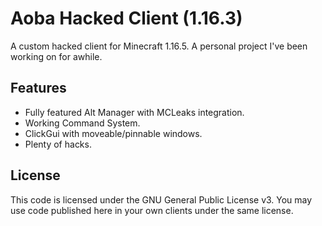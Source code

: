 # Aoba Hacked Client (1.16.3)
A custom hacked client for Minecraft 1.16.5. A personal project I've been working on for awhile.

## Features
- Fully featured Alt Manager with MCLeaks integration.
- Working Command System.
- ClickGui with moveable/pinnable windows.
- Plenty of hacks.

## License
This code is licensed under the GNU General Public License v3. You may use code published here in your own clients under the same license.
